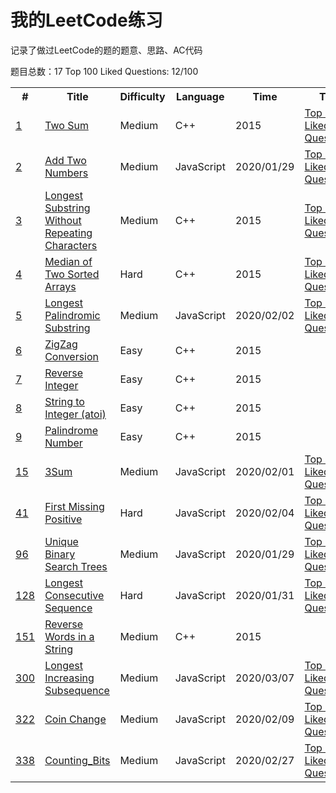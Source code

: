 #	我的LeetCode练习

记录了做过LeetCode的题的题意、思路、AC代码

题目总数：17
Top 100 Liked Questions: 12/100

<table>
<tr>
	<th>#</th>
	<th>Title</th>
	<th>Difficulty</th>
	<th>Language</th>
	<th>Time</th>
	<th>Tag</th>
</tr>
<tr>
	<td><a href="https://leetcode.com/problems/two-sum/" target="_blank">1</a></td>
	<td><a href="./src/1.Two_Sum/README.md">Two Sum</a></td>
	<td>Medium</td>
	<td>C++</td>
	<td>2015</td>
	<td>
		<a href="https://leetcode.com/problemset/top-100-liked-questions/" target="view_frame">Top 100 Liked Questions</a>
	</td>
</tr>
<tr>
	<td><a href="https://leetcode.com/problems/add-two-numbers/" target="_blank">2</a></td>
	<td><a href="./src/2.Add_Two_Numbers/README.md">Add Two Numbers</a></td>
	<td>Medium</td>
	<td>JavaScript</td>
	<td>2020/01/29</td>
	<td>
		<a href="https://leetcode.com/problemset/top-100-liked-questions/" target="view_frame">Top 100 Liked Questions</a>
	</td>
</tr>
<tr>
	<td><a href="https://leetcode.com/problems/longest-substring-without-repeating-characters/" target="_blank">3</a></td>
	<td><a href="./src/3.Longest_Substring_Without_Repeating_Characters/README.md">Longest Substring Without Repeating Characters</a></td>
	<td>Medium</td>
	<td>C++</td>
	<td>2015</td>
	<td>
		<a href="https://leetcode.com/problemset/top-100-liked-questions/" target="view_frame">Top 100 Liked Questions</a>
	</td>
</tr>
<tr>
	<td><a href="https://leetcode.com/problems/median-of-two-sorted-arrays/" target="_blank">4</a></td>
	<td><a href="./src/4.Median_of_Two_Sorted_Arrays/README.md">Median of Two Sorted Arrays</a></td>
	<td>Hard</td>
	<td>C++</td>
	<td>2015</td>
	<td>
		<a href="https://leetcode.com/problemset/top-100-liked-questions/" target="view_frame">Top 100 Liked Questions</a>
	</td>
</tr>
<tr>
	<td><a href="https://leetcode.com/problems/longest-palindromic-substring/" target="_blank">5</a></td>
	<td><a href="./src/5.Longest_Palindromic_Substring/README.md">Longest Palindromic Substring</a></td>
	<td>Medium</td>
	<td>JavaScript</td>
	<td>2020/02/02</td>
	<td>
		<a href="https://leetcode.com/problemset/top-100-liked-questions/" target="view_frame">Top 100 Liked Questions</a>
	</td>
</tr>
<tr>
	<td><a href="https://leetcode.com/problems/zigzag-conversion/" target="_blank">6</a></td>
	<td><a href="./src/6.Zigzag_Conversion/README.md">ZigZag Conversion</a></td>
	<td>Easy</td>
	<td>C++</td>
	<td>2015</td>
	<td></td>
</tr>
<tr>
	<td><a href="https://leetcode.com/problems/reverse-integer/" target="_blank">7</a></td>
	<td><a href="./src/7.Reverse_Integer/README.md">Reverse Integer</a></td>
	<td>Easy</td>
	<td>C++</td>
	<td>2015</td>
	<td></td>
</tr>
<tr>
	<td><a href="https://leetcode.com/problems/string-to-integer-atoi/" target="_blank">8</a></td>
	<td><a href="./src/8.String_to_Integer/README.md">String to Integer (atoi) </a></td>
	<td>Easy</td>
	<td>C++</td>
	<td>2015</td>
	<td></td>
</tr>
<tr>
	<td><a href="https://leetcode.com/problems/palindrome-number/" target="_blank">9</a></td>
	<td><a href="./src/9.Palindrome_Number/README.md">Palindrome Number</a></td>
	<td>Easy</td>
	<td>C++</td>
	<td>2015</td>
	<td></td>
</tr>
<tr>
	<td><a href="https://leetcode.com/problems/3sum/" target="_blank">15</a></td>
	<td><a href="./src/15.3Sum/README.md">3Sum</a></td>
	<td>Medium</td>
	<td>JavaScript</td>
	<td>2020/02/01</td>
	<td>
		<a href="https://leetcode.com/problemset/top-100-liked-questions/" target="view_frame">Top 100 Liked Questions</a>
	</td>
</tr>
<tr>
	<td><a href="https://leetcode.com/problems/first-missing-positive/" target="_blank">41</a></td>
	<td><a href="./src/41.First_Missing_Positive/README.md">First Missing Positive</a></td>
	<td>Hard</td>
	<td>JavaScript</td>
	<td>2020/02/04</td>
	<td>
		<a href="https://leetcode.com/problemset/top-100-liked-questions/" target="view_frame">Top 100 Liked Questions</a>
	</td>
</tr>
<tr>
	<td><a href="https://leetcode.com/problems/unique-binary-search-trees/" target="_blank">96</a></td>
	<td><a href="./src/96.Unique_Binary_Search_Trees/README.md">Unique Binary Search Trees</a></td>
	<td>Medium</td>
	<td>JavaScript</td>
	<td>2020/01/29</td>
	<td>
		<a href="https://leetcode.com/problemset/top-100-liked-questions/" target="view_frame">Top 100 Liked Questions</a>
	</td>
</tr>
<tr>
	<td><a href="https://leetcode.com/problems/longest-consecutive-sequence/" target="_blank">128</a></td>
	<td><a href="./src/128.Unique_Binary_Search_Trees/README.md">Longest Consecutive Sequence</a></td>
	<td>Hard</td>
	<td>JavaScript</td>
	<td>2020/01/31</td>
	<td>
		<a href="https://leetcode.com/problemset/top-100-liked-questions/" target="view_frame">Top 100 Liked Questions</a>
	</td>
</tr>
<tr>
	<td><a href="https://leetcode.com/problems/reverse-words-in-a-string/" target="_blank">151</a></td>
	<td><a href="./src/151.Reverse_Words_in_a_String/README.md">Reverse Words in a String</a></td>
	<td>Medium</td>
	<td>C++</td>
	<td>2015</td>
	<td></td>
</tr>
<tr>
	<td><a href="https://leetcode.com/problems/longest-increasing-subsequence/" target="_blank">300</a></td>
	<td><a href="./src/300. Longest_Increasing_Subsequence/README.md">Longest Increasing Subsequence</a></td>
	<td>Medium</td>
	<td>JavaScript</td>
	<td>2020/03/07</td>
	<td>
		<a href="https://leetcode.com/problemset/top-100-liked-questions/" target="view_frame">Top 100 Liked Questions</a>
	</td>
</tr>
<tr>
	<td><a href="https://leetcode.com/problems/coin-change/" target="_blank">322</a></td>
	<td><a href="./src/322.Coin_Change/README.md">Coin Change</a></td>
	<td>Medium</td>
	<td>JavaScript</td>
	<td>2020/02/09</td>
	<td>
		<a href="https://leetcode.com/problemset/top-100-liked-questions/" target="view_frame">Top 100 Liked Questions</a>
	</td>
</tr>
<tr>
	<td><a href="https://leetcode.com/problems/counting-bits/" target="_blank">338</a></td>
	<td><a href="./src/338.Counting_Bits/README.md">Counting_Bits</a></td>
	<td>Medium</td>
	<td>JavaScript</td>
	<td>2020/02/27</td>
	<td>
		<a href="https://leetcode.com/problemset/top-100-liked-questions/" target="view_frame">Top 100 Liked Questions</a>
	</td>
</tr>
</table>